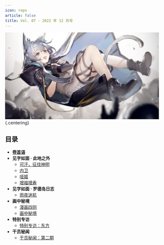 ```yaml
---
icon: repo
article: false
title: Vol. 07 - 2022 年 12 月号
---
```


![](./res/cover.jpg) {.centering}

## 目录

- [**卷首语**](intro.html)
- **见字如面 · 此地之外**
  - [可汗，征伐神明](article1.html)
  - [内卫](article2.html)
  - [哑姬](article3.html)
  - [增福增寿](article5.html)
- **见字如面 · 罗德岛日志**
  - [雨夜迷航](article4.html)
- **画中秘境**
  - [漫画四则](comic1.html)
  - [画中秘境](paintings.html)
- **特别专访**
  - [特别专访：东方](interview.html)
- **干员秘闻**
  - [干员秘闻：第二期](ope_sec.html)

<ArticleAd />